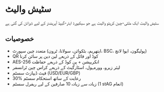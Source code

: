 # سٹیش والیٹ

سٹیش والیٹ ایک ملٹی-چین کرپٹو والیٹ ہے جو سیکیورڈ ایئر-گیپڈ آپریشنز کے لیے ڈیزائن کی گئی ہے

## خصوصیات
- متعدد چین سپورٹ (ایتھریم، بٹکوائن، سولانا، ٹرون، BSC، پولیگون، ایوا لانچ)
- QR کوڈ اور فائل کے ذریعے لین دین پر سائن کرنا
- AES-256 انکریپشن + پن کوڈ کے ذریعے حفاظت
- لیئر زیرو، وورمہول، اسٹارگیٹ کے ذریعے کراس چین ٹرانسفر
- فیٹ ڈیپازٹ سسٹم (USD/EUR/GBP)
- 30% رعایت کے ساتھ استحکام سسٹم
- زیادہ سے زیادہ 10 صارفین کے لیے ریفرل سسٹم (1 stAG انعام)